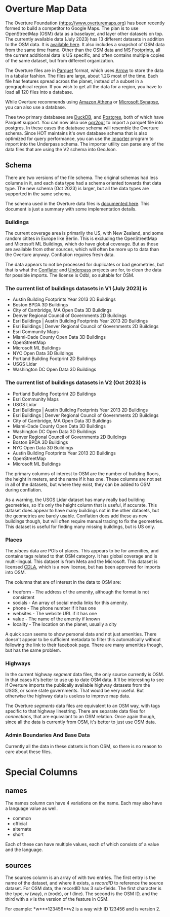 # Overture Map Data

The Overture Foundation (<https://www.overturemaps.org>) has been
recently formed to build a competitor to Google Maps. The plan is to
use OpenStreetMap (OSM) data as a baselayer, and layer other datasets
on top. The currently available data (July 2023) has 13 different
datasets in addition to the OSM data. It is [available
here](https://overturemaps.org/download/). It also includes a snapshot
of OSM data from the same time frame. Other than the OSM data and [MS
Footprints](https://github.com/microsoft/GlobalMLBuildingFootprints),
all the current additional data is US specific, and often contains
multiple copies of the same dataset, but from different organization.

The Overture files are in [Parquet](https://parquet.apache.org/)
format, which uses [Arrow](https://arrow.apache.org/) to store the
data in a tabular fashion. The files are large, about 1.2G most of the
time. Each file has features spread across the planet, instead of a
subset in a geographical region. If you wish to get all the data for a
region, you have to load all 120 files into a database.

While Overture recommends using [Amazon
Athena](https://aws.amazon.com/athena/) or [Microsoft
Synapse](https://learn.microsoft.com/en-us/azure/synapse-analytics/get-started-create-workspace),
you can also use a database.

Thee two primary databases are [DuckDB](https://duckdb.org/), and
[Postgres](https://www.postgresql.org/about/news/parquet-s3-fdw-021-released-2379/),
both of which have Parquet support. You can now also use [ogr2ogr](https://gdal.org/drivers/vector/parquet.html) to
import a parquet file into postgres. In these cases the database
schema will resemble the Overture schema. Since HOT maintains it's own
database schema that is also optimized for query performance, you can
use the [importer](https://hotosm.github.io/osm-rawdata/importer/)
program to import into the Underpass schema. The importer utility can
parse any of the data files that are using the V2 schema into GeoJson.

## Schema

There are two versions of the file schema. The original schemas had
less columns in it, and each data type had a schema oriented towards
that data type. The new schema (Oct 2023) is larger, but all the data
types are supported in the same schema.

The schema used in the Overture data files is [documented here](https://docs.overturemaps.org/reference). This document is just a
summary with some implementation details.

### Buildings

The current coverage area is primarily the US, with New Zealand, and
some random citites in Europe like Berlin. This is excluding the
OpenStreetMap and Microsoft ML Buildings, which do have global
coverage. But as those are available from other sources, which will
often be more up to data than the Overture anyway. Conflation reguires
fresh data.

The data appears to not be processed for duplicates or bad geometries,
but that is what the [Conflator](https://github.com/hotosm/conflator)
and [Underpass](https://github.com/hotosm/underpass/wiki) projects
are for, to clean the data for possible imports. The license is Odbl,
so suitable for OSM.

### The current list of buildings datasets in V1 (July 2023) is

- Austin Building Footprints Year 2013 2D Buildings
- Boston BPDA 3D Buildings
- City of Cambridge, MA Open Data 3D Buildings
- Denver Regional Council of Governments 2D Buildings
- Esri Buildings | Austin Building Footprints Year 2013 2D Buildings
- Esri Buildings | Denver Regional Council of Governments 2D Buildings
- Esri Community Maps
- Miami-Dade County Open Data 3D Buildings
- OpenStreetMap
- Microsoft ML Buildings
- NYC Open Data 3D Buildings
- Portland Building Footprint 2D Buildings
- USGS Lidar
- Washington DC Open Data 3D Buildings

### The current list of buildings datasets in V2 (Oct 2023) is

- Portland Building Footprint 2D Buildings
- Esri Community Maps
- USGS Lidar
- Esri Buildings | Austin Building Footprints Year 2013 2D Buildings
- Esri Buildings | Denver Regional Council of Governments 2D Buildings
- City of Cambridge, MA Open Data 3D Buildings
- Miami-Dade County Open Data 3D Buildings
- Washington DC Open Data 3D Buildings
- Denver Regional Council of Governments 2D Buildings
- Boston BPDA 3D Buildings
- NYC Open Data 3D Buildings
- Austin Building Footprints Year 2013 2D Buildings
- OpenStreetMap
- Microsoft ML Buildings

The primary columns of interest to OSM are the number of building
floors, the height in meters, and the name if it has one. These
columns are not set in all of the datasets, but where they exist, they
can be added to OSM during conflation.

As a warning, the USGS Lidar dataset has many really bad building
geometries, so it's only the height column that is useful, if
accurate. This dataset does appear to have many buildings not in the
other datasets, but the geometries are barely usable. Conflation does
add these as new buildings though, but will often require manual
tracing to fix the geometries. This dataset is useful for finding many
missing buildings, but is US only.

### Places

The _places_ data are POIs of places. This appears to be for
amenities, and contains tags related to that OSM category. It has
global coverage and is multi-lingual. This dataset is from Meta and
the Microsoft. This dataset is licensed
[CDLA](https://osmfoundation.org/wiki/CDLA_permissive_compatibility),
which is a new license, but has been approved for imports into OSM.

The columns that are of interest in the data to OSM are:

- freeform - The address of the amenity, although the format is not
  consistent
- socials - An array of social media links for this amenity.
- phone - The phone number if it has one
- websites - The website URL if it has one
- value - The name of the amenity if known
- locality - The location on the planet, usually a city

A quick scan seems to show personal data and not just amenities. There
doesn't appear to be sufficient metadata to filter this automatically
without following the link to their facebook page. There are many
amenities though, but has the same problem.

### Highways

In the current highway _segment_ data files, the only source currently
is OSM. In that cases it's better to use up to date OSM data. It'll be
interesting to see if Overture imports the publically available
highway datasets from the USGS, or some state governments. That would
be very useful. But otherwise the highway data is useless to improve
map data.

The Overture _segments_ data files are equivalent to an OSM way, with
tags specific to that highway linestring. There are separate data
files for _connections_, that are equivalant to an OSM relation. Once
again though, since all the data is currently from OSM, it's better to
just use OSM data.

### Admin Boundaries And Base Data

Currently all the data in these datsets is from OSM, so there is no
reason to care about these files.

# Special Columns

## names

The names column can have 4 variations on the name. Each may also have
a language value as well.

- common
- official
- alternate
- short

Each of these can have multiple values, each of which consists of a
value and the language.

## sources

The sources column is an array of with two entries. The first entry is
the name of the dataset, and where it exists, a _recordID_ to
reference the source dataset. For OSM data, the recordID has 3
sub-fields. The first character is the type, _w_ (way), _n_ (node), or
_l_ (line). The second is the OSM ID, and the third with a _v_ is the
version of the feature in OSM.

For example: \*w**\*123456**v2 is a way with ID 123456 and is version 2.
